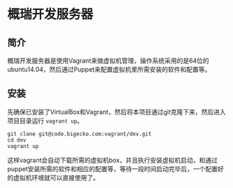 # 概瑞开发服务器

## 简介
概瑞开发服务器是使用Vagrant来做虚拟机管理，操作系统采用的是64位的ubuntu14.04，然后通过Puppet来配置虚拟机里所需安装的软件和配置等。

## 安装
先确保已安装了VirtualBox和Vagrant，然后将本项目通过git克隆下来，然后进入项目目录运行 `vagrant up`。

    git clone git@code.bigecko.com:vagrant/dev.git
    cd dev
    vagrant up
这样vagrant会自动下载所需的虚拟机box，并且执行安装虚拟机启动，和通过puppet安装所需的软件和相应的配置等，等待一段时间启动完毕后，一个配置好的虚拟机环境就可以直接使用了。
